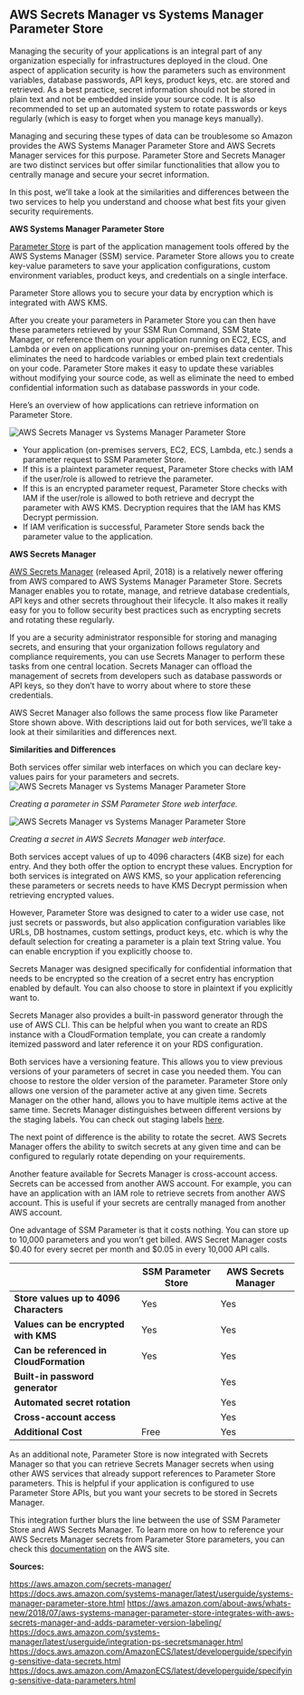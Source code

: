## **AWS Secrets Manager vs Systems Manager Parameter Store**

Managing the security of your applications is an integral part of any  organization especially for infrastructures deployed in the cloud. One  aspect of application security is how the parameters such as environment variables, database passwords, API keys, product keys, etc. are stored  and retrieved. As a best practice, secret information should not be  stored in plain text and not be embedded inside your source code. It is  also recommended to set up an automated system to rotate passwords or  keys regularly (which is easy to forget when you manage keys manually).

Managing and securing these types of data can be troublesome so Amazon provides  the AWS Systems Manager Parameter Store and AWS Secrets Manager services for this purpose. Parameter Store and Secrets Manager are two distinct  services but offer similar functionalities that allow you to centrally  manage and secure your secret information. 

In this post, we’ll take a look at the similarities and differences  between the two services to help you understand and choose what best  fits your given security requirements. 



**AWS Systems Manager Parameter Store**

[Parameter Store](https://docs.aws.amazon.com/systems-manager/latest/userguide/systems-manager-parameter-store.html) is part of the application management tools offered by the AWS Systems  Manager (SSM) service. Parameter Store allows you to create key-value  parameters to save your application configurations, custom environment  variables, product keys, and credentials on a single interface. 

Parameter Store allows you to secure your data by encryption which is integrated with AWS KMS.

After you create your parameters in Parameter Store you can then have these  parameters retrieved by your SSM Run Command, SSM State Manager, or  reference them on your application running on EC2, ECS, and Lambda or  even on applications running your on-premises data center. This  eliminates the need to hardcode variables or embed plain text  credentials on your code. Parameter Store makes it easy to update these  variables without modifying your source code, as well as eliminate the  need to embed confidential information such as database passwords in  your code.

Here’s an overview of how applications can retrieve information on Parameter Store.

![ AWS Secrets Manager vs Systems Manager Parameter Store](../img/image-1-article-june-24.png)

- Your application (on-premises servers, EC2, ECS, Lambda, etc.) sends a parameter request to SSM Parameter Store. 
- If this is a plaintext parameter request, Parameter Store checks with IAM  if the user/role is allowed to retrieve the parameter. 
- If this is an encrypted parameter request, Parameter Store checks with IAM if the user/role is allowed to both retrieve and decrypt the parameter  with AWS KMS. Decryption requires that the IAM has KMS Decrypt  permission.
- If IAM verification is successful, Parameter Store sends back the parameter value to the application.

**AWS Secrets Manager**

[AWS Secrets Manager](https://aws.amazon.com/secrets-manager/) (released April, 2018) is a relatively newer offering from AWS compared to AWS Systems Manager Parameter Store. Secrets Manager enables you to  rotate, manage, and retrieve database credentials, API keys and other  secrets throughout their lifecycle. It also makes it really easy for you to follow security best practices such as encrypting secrets and  rotating these regularly. 

If you are a security administrator responsible for storing and managing  secrets, and ensuring that your organization follows regulatory and  compliance requirements, you can use Secrets Manager to perform these  tasks from one central location. Secrets Manager can offload the  management of secrets from developers such as database passwords or API  keys, so they don’t have to worry about where to store these  credentials. 

AWS Secret  Manager also follows the same process flow like Parameter Store shown  above. With descriptions laid out for both services, we’ll take a look  at their similarities and differences next. 

**Similarities and Differences**

Both services offer similar web interfaces on which you can declare key-values pairs for your parameters and secrets.![ AWS Secrets Manager vs Systems Manager Parameter Store](../img/image-2-article-june-24.png)

*Creating a parameter in SSM Parameter Store web interface.* 

![ AWS Secrets Manager vs Systems Manager Parameter Store](../img/image-3-article-june-24.png)

*Creating a secret in AWS Secrets Manager web interface.* 

Both services accept values of up to 4096 characters (4KB size) for each  entry. And they both offer the option to encrypt these values.  Encryption for both services is integrated on AWS KMS, so your  application referencing these parameters or secrets needs to have KMS  Decrypt permission when retrieving encrypted values.

However, Parameter Store was designed to cater to a wider use case, not just  secrets or passwords, but also application configuration variables like  URLs, DB hostnames, custom settings, product keys, etc. which is why the default selection for creating a parameter is a plain text String  value. You can enable encryption if you explicitly choose to. 

Secrets Manager was designed specifically for confidential information that  needs to be encrypted so the creation of a secret entry has encryption  enabled by default. You can also choose to store in plaintext if you  explicitly want to.

Secrets Manager also provides a built-in password generator through the use of  AWS CLI. This can be helpful when you want to create an RDS instance  with a CloudFormation template, you can create a randomly itemized  password and later reference it on your RDS configuration.

Both services have a versioning feature. This allows you to view previous  versions of your parameters of secret in case you needed them. You can  choose to restore the older version of the parameter. Parameter Store  only allows one version of the parameter active at any given time.  Secrets Manager on the other hand, allows you to have multiple items  active at the same time. Secrets Manager distinguishes between different versions by the staging labels. You can check out staging labels [here](https://docs.aws.amazon.com/secretsmanager/latest/userguide/terms-concepts.html#term_staging-label).

The next point of difference is the ability to rotate the secret. AWS  Secrets Manager offers the ability to switch secrets at any given time  and can be configured to regularly rotate depending on your  requirements.

Another  feature available for Secrets Manager is cross-account access. Secrets  can be accessed from another AWS account. For example, you can have an  application with an IAM role to retrieve secrets from another AWS  account. This is useful if your secrets are centrally managed from  another AWS account. 

One  advantage of SSM Parameter is that it costs nothing. You can store up  to 10,000 parameters and you won’t get billed. AWS Secret Manager costs  $0.40 for every secret per month and $0.05 in every 10,000 API calls.

|                                         | **SSM Parameter Store** | **AWS Secrets Manager** |
| --------------------------------------- | ----------------------- | ----------------------- |
| **Store values up to 4096 Characters**  | Yes                     | Yes                     |
| **Values can be encrypted with KMS**    | Yes                     | Yes                     |
| **Can be referenced in CloudFormation** | Yes                     | Yes                     |
| **Built-in password generator**         |                         | Yes                     |
| **Automated secret rotation**           |                         | Yes                     |
| **Cross-account access**                |                         | Yes                     |
| **Additional Cost**                     | Free                    | Yes                     |

As an additional note, Parameter Store is now integrated with Secrets  Manager so that you can retrieve Secrets Manager secrets when using  other AWS services that already support references to Parameter Store  parameters. This is helpful if your application is configured to use  Parameter Store APIs, but you want your secrets to be stored in Secrets  Manager. 

This integration  further blurs the line between the use of SSM Parameter Store and AWS  Secrets Manager. To learn more on how to reference your AWS Secrets  Manager secrets from Parameter Store parameters, you can check this [documentation](https://docs.aws.amazon.com/systems-manager/latest/userguide/integration-ps-secretsmanager.html) on the AWS site.

**Sources:**

https://aws.amazon.com/secrets-manager/
 https://docs.aws.amazon.com/systems-manager/latest/userguide/systems-manager-parameter-store.html
 https://aws.amazon.com/about-aws/whats-new/2018/07/aws-systems-manager-parameter-store-integrates-with-aws-secrets-manager-and-adds-parameter-version-labeling/
 https://docs.aws.amazon.com/systems-manager/latest/userguide/integration-ps-secretsmanager.html
 https://docs.aws.amazon.com/AmazonECS/latest/developerguide/specifying-sensitive-data-secrets.html
 https://docs.aws.amazon.com/AmazonECS/latest/developerguide/specifying-sensitive-data-parameters.html